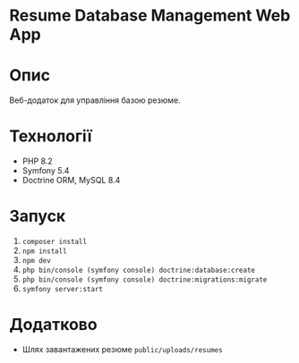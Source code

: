 # Resume Database Management Web App
# Опис
Веб-додаток для управління базою резюме.
# Технології
- PHP 8.2
- Symfony 5.4
- Doctrine ORM, MySQL 8.4
# Запуск
1. `composer install`
2. `npm install`
3. `npm dev`
4. `php bin/console (symfony console) doctrine:database:create`
5. `php bin/console (symfony console) doctrine:migrations:migrate`
6. `symfony server:start`
# Додатково
- Шлях завантажених резюме `public/uploads/resumes`